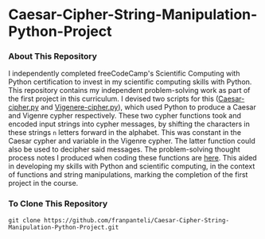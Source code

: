 # Caesar-Cipher-String-Manipulation-Python-Project
### About This Repository
I independently completed freeCodeCamp's Scientific Computing with Python certification to invest in my scientific computing skills with Python. This repository contains my independent problem-solving work as part of the first project in this curriculum. I devised two scripts for this ([Caesar-cipher.py](https://github.com/franpanteli/Caesar-Cipher-String-Manipulation-Python-Project/blob/main/Caesar-cipher.py) and [Vigenere-cipher.py](https://github.com/franpanteli/Caesar-Cipher-String-Manipulation-Python-Project/blob/main/Vigenere-cipher.py)), which used Python to produce a Caesar and Vigenre cypher respectively. These two cypher functions took and encoded input strings into cypher messages, by shifting the characters in these strings `n` letters forward in the alphabet. This was constant in the Caesar cypher and variable in the Vigenre cypher. The latter function could also be used to decipher said messages. The problem-solving thought process notes I produced when coding these functions are [here](https://github.com/franpanteli/Caesar-Cipher-String-Manipulation-Python-Project/blob/main/Cipher%20Problem%20Solving%20Thought%20Process%20Notes.txt). This aided in developing my skills with Python and scientific computing, in the context of functions and string manipulations, marking the completion of the first project in the course. 

### To Clone This Repository
```
git clone https://github.com/franpanteli/Caesar-Cipher-String-Manipulation-Python-Project.git
```
